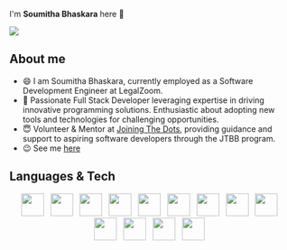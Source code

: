 I'm <b>Soumitha Bhaskara</b> here 👋

<img src="https://media.geeksforgeeks.org/wp-content/cdn-uploads/20190626123927/untitlsssssed.png">

## About me
- 😄 I am Soumitha Bhaskara, currently employed as a Software Development Engineer at LegalZoom.
- 💼 Passionate Full Stack Developer leveraging expertise in driving innovative programming solutions. Enthusiastic about adopting new tools and technologies for challenging opportunities.
- 😇 Volunteer & Mentor at <a href="https://www.facebook.com/jtdfoundation/">Joining The Dots</a>, providing guidance and support to aspiring software developers through the JTBB program.
- 😉 See me <a href="https://soumitha18.github.io/">here</a>

## Languages & Tech

<p align='center'>
    <img height="40" src="https://soumitha18.github.io/images/skills/html.png">&nbsp;&nbsp;
    <img height="40" src="https://soumitha18.github.io/images/skills/css.png">&nbsp;&nbsp;
    <img height="40" src="https://soumitha18.github.io/images/skills/javascript.png">&nbsp;&nbsp;
    <img height="40" src="https://soumitha18.github.io/images/skills/node.png">&nbsp;&nbsp;
    <img height="40" src="https://soumitha18.github.io/images/skills/react.png">&nbsp;&nbsp;
    <img height="40" src="https://soumitha18.github.io/images/skills/redux.png">&nbsp;&nbsp;
    <img height="40" src="https://soumitha18.github.io/images/skills/sass.png">&nbsp;&nbsp;
    <img height="40" src="https://soumitha18.github.io/images/skills/sql.png">&nbsp;&nbsp;
    <img height="40" src="https://soumitha18.github.io/images/skills/DBMS.png">&nbsp;&nbsp;
    <img height="40" src="https://soumitha18.github.io/images/skills/flask.svg">&nbsp;&nbsp;
    <img height="40" src="https://soumitha18.github.io/images/skills/node.png">&nbsp;&nbsp;
    <img height="40" src="https://soumitha18.github.io/images/skills/express.png">&nbsp;&nbsp;
    <img height="40" src="https://soumitha18.github.io/images/skills/cypress.png">&nbsp;&nbsp;
</p>

<!--
**soumitha18/soumitha18** is a ✨ _special_ ✨ repository because its `README.md` (this file) appears on your GitHub profile.

Here are some ideas to get you started:

- 🔭 I’m currently working on ...
- 🌱 I’m currently learning ...
- 👯 I’m looking to collaborate on ...
- 🤔 I’m looking for help with ...
- 💬 Ask me about ...
- 📫 How to reach me: ...
- 😄 Pronouns: ...
- ⚡ Fun fact: ...
-->
